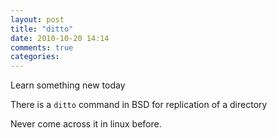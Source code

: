 ```yaml
---
layout: post
title: "ditto"
date: 2010-10-20 14:14
comments: true
categories: 
---
```


Learn something new today


There is a ``ditto`` command in BSD for replication of a directory


Never come across it in linux before.

